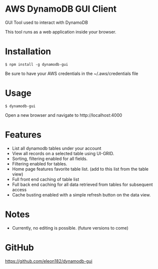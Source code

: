 # AWS DynamoDB GUI Client
GUI Tool used to interact with DynamoDB

This tool runs as a web application inside your browser.

# Installation
```
$ npm install -g dynamodb-gui
```
Be sure to have your AWS credentials in the ~/.aws/credentials file

# Usage
```
$ dynamodb-gui
```
Open a new browser and navigate to http://localhost:4000

# Features
- List all dynamodb tables under your account
- View all records on a selected table using UI-GRID.
- Sorting, filtering enabled for all fields.
- Filtering enabled for tables.
- Home page features favorite table list. (add to this list from the table view)
- Full front end caching of table list
- Full back end caching for all data retrieved from tables for subsequent access
- Cache busting enabled with a simple refresh button on the data view.

# Notes
- Currently, no editing is possible. (future versions to come)

# GitHub
https://github.com/eleon182/dynamodb-gui

